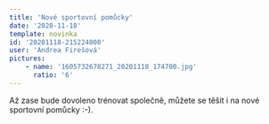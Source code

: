 ```yaml
---
title: 'Nové sportovní pomůcky'
date: '2020-11-18'
template: novinka
id: '20201118-215224000'
user: 'Andrea Firešová'
pictures:
    - name: '1605732678271_20201118_174700.jpg'
      ratio: '6'
---
```

Až zase bude dovoleno trénovat společně, můžete se těšit i na nové sportovní pomůcky :-).
